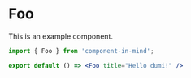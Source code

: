# Foo

This is an example component.

```jsx
import { Foo } from 'component-in-mind';

export default () => <Foo title="Hello dumi!" />
```
